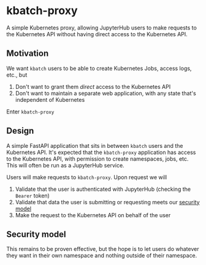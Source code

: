 # kbatch-proxy

A simple Kubernetes proxy, allowing JupyterHub users to make requests to the Kubernetes API without having direct access to the Kubernetes API.

## Motivation

We want `kbatch` users to be able to create Kubernetes Jobs, access logs, etc., but

1. Don't want to grant them *direct* access to the Kubernetes API
2. Don't want to maintain a separate web application, with any state that's independent of Kubernetes

Enter `kbatch-proxy`

## Design

A simple FastAPI application that sits in between `kbatch` users and the Kubernetes API. It's expected that the `kbatch-proxy`
application has access to the Kubernetes API, with permission to create namespaces, jobs, etc. This will often be run as a JupyterHub service.

Users will make requests to `kbatch-proxy`. Upon request we will

1. Validate that the user is authenticated with JupyterHub (checking the `Bearer` token)
2. Validate that data the user is submitting or requesting meets our [security model](#security-model)
3. Make the request to the Kubernetes API on behalf of the user

## Security model

This remains to be proven effective, but the hope is to let users do whatever they want in their own namespace and nothing outside of their namespace.